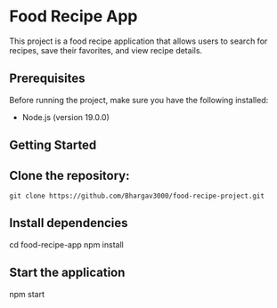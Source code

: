 # Food Recipe App

This project is a food recipe application that allows users to search for recipes, save their favorites, and view recipe details.

## Prerequisites

Before running the project, make sure you have the following installed:

- Node.js (version 19.0.0)

## Getting Started

## Clone the repository:

   ```shell
   git clone https://github.com/Bhargav3000/food-recipe-project.git

   ```
## Install dependencies
   cd food-recipe-app 
   npm install


## Start the application
   npm start
